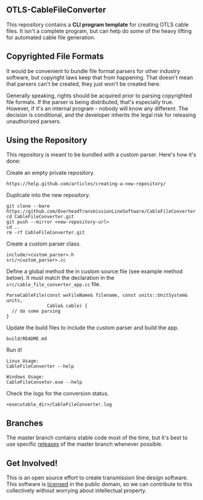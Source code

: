 ## OTLS-CableFileConverter
This repository contains a **CLI program template** for creating OTLS cable
files. It isn't a complete program, but can help do some of the heavy lifting
for automated cable file generation.

## Copyrighted File Formats
It would be convenient to bundle file format parsers for other industry
software, but copyright laws keep that from happening. That doesn't mean that
parsers can't be created, they just won't be created here.

Generally speaking, rights should be acquired prior to parsing copyrighted
file formats. If the parser is being distributed, that's especially true.
However, if it's an internal program - nobody will know any different. The
decision is conditional, and the developer inherits the legal risk for
releasing unauthorized parsers.

## Using the Repository
This repository is meant to be bundled with a custom parser. Here's how it's
done:

Create an empty private repository.
```
https://help.github.com/articles/creating-a-new-repository/
```

Duplicate into the new repository.
```
git clone --bare https://github.com/OverheadTransmissionLineSoftware/CableFileConverter.git
cd CableFileConverter.git
git push --mirror <new-repository-url>
cd ..
rm -rf CableFileConverter.git
```

Create a custom parser class.
```
include/<custom_parser>.h
src/<custom_parser>.cc
```

Define a global method the in custom source file (see example method below).
It must match the declaration in the `src/cable_file_converter_app.cc` file.
```
ParseCableFile(const wxFileName& filename, const units::UnitSystem& units,
               Cable& cable) {
  // do some parsing
}
```

Update the build files to include the custom parser and build the app.
```
build/README.md
```

Run it!
```
Linux Usage:
CableFileConverter --help

Windows Usage:
CableFileConveter.exe --help
```

Check the logs for the conversion status.
```
<executable_dir>/CableFileConverter.log
```

## Branches
The master branch contains stable code most of the time, but it's best to use
specific [releases](https://github.com/OverheadTransmissionLineSoftware/CableFileConverter/releases)
 of the master branch whenever possible.

## Get Involved!
This is an open source effort to create transmission line design software. This
software is [licensed](https://github.com/OverheadTransmissionLineSoftware/CableFileConverter/blob/master/LICENSE.md)
 in the public domain, so we can contribute to this collectively without
worrying about intellectual property.
